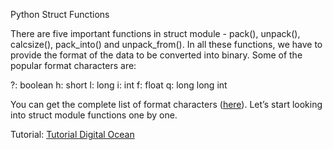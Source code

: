 Python Struct Functions

There are five important functions in struct module - pack(), unpack(), calcsize(), pack_into() and unpack_from(). In all these functions, we have to provide the format of the data to be converted into binary. Some of the popular format characters are:

?: boolean
h: short
l: long
i: int
f: float
q: long long int

You can get the complete list of format characters ([here](https://docs.python.org/3.7/library/struct.html#format-characters)). Let’s start looking into struct module functions one by one.

Tutorial: [Tutorial Digital Ocean](https://www.digitalocean.com/community/tutorials/python-struct-pack-unpack)
